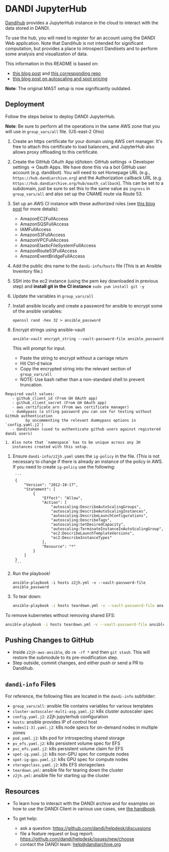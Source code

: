 # DANDI JupyterHub

[Dandihub](https://hub.dandiarchive.org) provides a JupyterHub instance in the cloud to interact with the data stored in DANDI.

To use the hub, you will need to register for an account using the DANDI Web application. Note that Dandihub is not intended for significant computation, but provides a place to introspect Dandisets and to perform some analysis and visualization of data.

This information in this README is based on:
- [this blog post](https://mast-labs.stsci.io/2019/02/zero-to-jupyterhub-with-ansible)
 and [this corresponding repo](https://github.com/spacetelescope/z2jh-aws-ansible)
- [this blog post on autoscaling and spot pricing]( https://web.archive.org/web/20220127043940/https://www.replex.io/blog/the-ultimate-guide-to-deploying-kubernetes-cluster-on-aws-ec2-spot-instances-using-kops-and-eks)

**Note**: The original MAST setup is now significantly outdated.

## Deployment

Follow the steps below to deploy DANDI JupyterHub.

**Note**: Be sure to perform all the operations in the same AWS zone
that you will use in `group_vars/all` file. (US-east-2 Ohio)

1. Create an https certificate for your domain using AWS cert manager.
  It's free to attach this certificate to load balancers, and JupyterHub also allows
  proxy offloading to this certificate.

1. Create the GitHub OAuth App id/token: GitHub settings -> Developer settings -> Oauth Apps.
We have done this via a bot GitHub user account (e.g. dandibot). You
will need to set Homepage URL (e.g., `https://hub.dandiarchive.org`) and
the Authorization callback URL (e.g.
`https://hub.dandiarchive.org/hub/oauth_callback`). This can be set to a
subdomain, just be sure to set this to the same value as `ingress` in
`group_vars/all` and also set up the CNAME route via Route 53.

1. Set up an AWS CI instance with these authorized roles
(see [this blog post](https://mast-labs.stsci.io/2019/02/zero-to-jupyterhub-with-ansible) for more details):
    - AmazonEC2FullAccess
    - AmazonSQSFullAccess
    - IAMFullAccess
    - AmazonS3FullAccess
    - AmazonVPCFullAccess
    - AmazonElasticFileSystemFullAccess
    - AmazonRoute53FullAccess
    - AmazonEventBridgeFullAccess

1. Add the public dns name to the `dandi-info/hosts` file (This is an Ansible Inventory file.)

1. SSH into the ec2 instance (using the pem key downloaded in previous
   step) and **install git in the CI instance** `sudo yum install git -y`

1. Update the variables in `group_vars/all`

  1. Install ansible locally and create a password for ansible to encrypt some of
       the ansible variables:

       `openssl rand -hex 32 > ansible_password`

  1. Encrypt strings using ansible-vault

     `ansible-vault encrypt_string --vault-password-file ansible_password`

       This will prompt for input.
       - Paste the string to encrypt without a carriage return
       - Hit Ctrl-d twice
       - Copy the encrypted string into the relevant section of `group_vars/all`
       - NOTE: Use bash rather than a non-standard shell to prevent
           truncation.

    Required vault values:
       - github_client_id (From GH OAuth app)
       - github_client_secret (From GH OAuth app)
       - aws_certificate_arn (From aws certificate manager)
       - dummypass (a string password you can use for testing without GitHub authentication
             by uncommenting the relevant dummypass options in `config.yaml.j2`)
       - danditoken (used to authenticate github users against registered dandi users)

    1. Also note that `namespace` has to be unique across any JH
       instances created with this setup.

1. Ensure `dandi-info/z2jh.yaml` uses the `ig-policy` in the file. (This
   is not necessary to change if there is already an instance of the
   policy in AWS. If you need to create `ig-policy` use the following:

        ```
        {
            "Version": "2012-10-17",
            "Statement": [
                {
                    "Effect": "Allow",
                    "Action": [
                        "autoscaling:DescribeAutoScalingGroups",
                        "autoscaling:DescribeAutoScalingInstances",
                        "autoscaling:DescribeLaunchConfigurations",
                        "autoscaling:DescribeTags",
                        "autoscaling:SetDesiredCapacity",
                        "autoscaling:TerminateInstanceInAutoScalingGroup",
                        "ec2:DescribeLaunchTemplateVersions",
                        "ec2:DescribeInstanceTypes"
                    ],
                    "Resource": "*"
                }
            ]
        }
        ```

1. Run the playbook! 

    `ansible-playbook -i hosts z2jh.yml -v --vault-password-file ansible_password`

1. To tear down:

    ```bash
    ansible-playbook -i hosts teardown.yml -v --vault-password-file ansible_password -t all-fixtures
    ```

To remove kubernetes without removing shared EFS:
```bash
ansible-playbook -i hosts teardown.yml -v --vault-password-file ansible_password -t kubernetes
```

## Pushing Changes to GitHub

- Inside `z2jh-aws-ansible`, do `rm -rf *` and then `git stash`. This will restore the submodule to its
  pre-modification step.
- Step outside, commit changes, and either push or send a PR to Dandihub.

## `dandi-info` Files

For reference, the following files are located in the `dandi-info` subfolder:

- `group_vars/all`: ansible file contains variables for various templates
- `cluster-autoscaler-multi-asg.yaml.j2`: k8s cluster autoscaler spec
- `config.yaml.j2`: z2jh jupyterhub configuration
- `hosts`: ansible provides IP of control host
- `nodes[1-3].yaml.j2`: k8s node specs for on-demand nodes in multiple zones
- `pod.yaml.j2`: k8s pod for introspecting shared storage
- `pv_efs.yaml.j2`: k8s persistent volume spec for EFS
- `pvc_efs.yaml.j2`: k8s persistent volume claim for EFS
- `spot-ig.yaml.j2`: k8s non-GPU spec for compute nodes
- `spot-ig-gpu.yaml.j2`: k8s GPU spec for compute nodes
- `storageclass.yaml.j2`: k8s EFS storageclass
- `teardown.yml`: ansible file for tearing down the cluster
- `z2jh.yml`: ansible file for starting up the cluster

## Resources

* To learn how to interact with the DANDI archive and for examples on how to use the DANDI Client in various use cases,
see [the handbook](https://www.dandiarchive.org/handbook/).

* To get help:
  - ask a question: https://github.com/dandi/helpdesk/discussions
  - file a feature request or bug report: https://github.com/dandi/helpdesk/issues/new/choose
  - contact the DANDI team: help@dandiarchive.org
